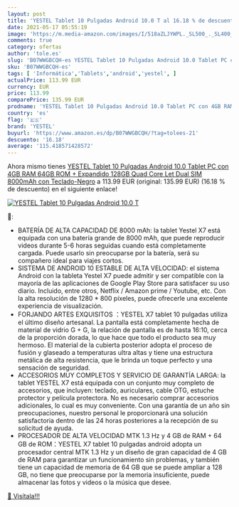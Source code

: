 ```yaml
---
layout: post
title: 'YESTEL Tablet 10 Pulgadas Android 10.0 T al 16.18 % de descuento'
date: 2021-05-17 05:55:19
image: 'https://m.media-amazon.com/images/I/518aZLJYWPL._SL500_._SL400_.jpg'
comments: true
category: ofertas
author: 'tole.es'
slug: 'B07WWGBCQH-es YESTEL Tablet 10 Pulgadas Android 10.0 Tablet PC con 4GB...'
sku: 'B07WWGBCQH-es'
tags: [ 'Informática','Tablets','android','yestel', ]
actualPrice: 113.99 EUR
currency: EUR
price: 113.99
comparePrice: 135.99 EUR
prodname: 'YESTEL Tablet 10 Pulgadas Android 10.0 Tablet PC con 4GB RAM 64GB ROM + Expandido 128GB Quad Core Let Dual SIM 8000mAh con Teclado-Negro'
country: 'es'
flag: '🇪🇸'
brand: 'YESTEL'
buyurl: 'https://www.amazon.es/dp/B07WWGBCQH/?tag=tolees-21'
descuento: '16.18'
average: '115.418571428572'
---
```


Ahora mismo tienes [YESTEL Tablet 10 Pulgadas Android 10.0 Tablet PC con 4GB RAM 64GB ROM + Expandido 128GB Quad Core Let Dual SIM 8000mAh con Teclado-Negro](https://www.amazon.es/dp/B07WWGBCQH/?tag=tolees-21) a 113.99 EUR (original: 135.99 EUR) (16.18 %  de descuento) en el siguiente enlace!

[![YESTEL Tablet 10 Pulgadas Android 10.0 T](https://m.media-amazon.com/images/I/518aZLJYWPL._SL500_._SL400_.jpg)](https://www.amazon.es/dp/B07WWGBCQH/?tag=tolees-21)

🔎:

- BATERÍA DE ALTA CAPACIDAD DE 8000 mAh: la tablet Yestel X7 está equipada con una batería grande de 8000 mAh, que puede reproducir videos durante 5-6 horas seguidas cuando está completamente cargada. Puede usarlo sin preocuparse por la batería, será su compañero ideal para viajes cortos.
- SISTEMA DE ANDROID 10 ESTABLE DE ALTA VELOCIDAD: el sistema Android con la tableta Yestel X7 puede admitir y ser compatible con la mayoría de las aplicaciones de Google Play Store para satisfacer su uso diario. Incluido, entre otros, Netflix / Amazon prime / Youtube, etc. Con la alta resolución de 1280 * 800 píxeles, puede ofrecerle una excelente experiencia de visualización.
- FORJANDO ARTES EXQUISITOS ：YESTEL X7 tablet 10 pulgadas utiliza el último diseño artesanal. La pantalla está completamente hecha de material de vidrio G + G, la relación de pantalla es de hasta 16:10, cerca de la proporción dorada, lo que hace que todo el producto sea muy hermoso. El material de la cubierta posterior adopta el proceso de fusión y glaseado a temperaturas ultra altas y tiene una estructura metálica de alta resistencia, que le brinda un toque perfecto y una sensación de seguridad.
- ACCESORIOS MUY COMPLETOS Y SERVICIO DE GARANTÍA LARGA: la tablet YESTEL X7 está equipada con un conjunto muy completo de accesorios, que incluyen: teclado, auriculares, cable OTG, estuche protector y película protectora. No es necesario comprar accesorios adicionales, lo cual es muy conveniente. Con una garantía de un año sin preocupaciones, nuestro personal le proporcionará una solución satisfactoria dentro de las 24 horas posteriores a la recepción de su solicitud de ayuda.
- PROCESADOR DE ALTA VELOCIDAD MTK 1.3 Hz y 4 GB de RAM + 64 GB de ROM：YESTEL X7 tablet 10 pulgadas android adopta un procesador central MTK 1.3 Hz y un diseño de gran capacidad de 4 GB de RAM para garantizar un funcionamiento sin problemas, y también tiene un capacidad de memoria de 64 GB que se puede ampliar a 128 GB, no tiene que preocuparse por la memoria insuficiente, puede almacenar las fotos y videos o la música que desee.

[🛒 Visítala!!!](https://www.amazon.es/dp/B07WWGBCQH/?tag=tolees-21)
